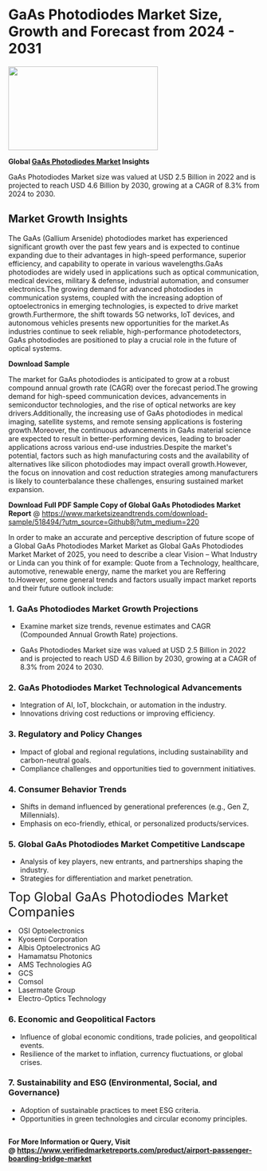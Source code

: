 <H1>GaAs Photodiodes Market Size, Growth and Forecast from 2024 - 2031</H1><img class="aligncenter size-medium wp-image-584254" src="https://thirdeyenews.in/wp-content/uploads/2024/09/Global-Market-Research-300x168.jpeg" alt="" width="300" height="168" /><p><strong>Global&nbsp;<a href="https://www.marketsizeandtrends.com/download-sample/518494/?utm_source=Github8j?utm_medium=220">GaAs Photodiodes Market</a> Insights</strong></p><p>GaAs Photodiodes Market size was valued at USD 2.5 Billion in 2022 and is projected to reach USD 4.6 Billion by 2030, growing at a CAGR of 8.3% from 2024 to 2030.</p><p><h2>Market Growth Insights</h2> <p>The GaAs (Gallium Arsenide) photodiodes market has experienced significant growth over the past few years and is expected to continue expanding due to their advantages in high-speed performance, superior efficiency, and capability to operate in various wavelengths.GaAs photodiodes are widely used in applications such as optical communication, medical devices, military & defense, industrial automation, and consumer electronics.The growing demand for advanced photodiodes in communication systems, coupled with the increasing adoption of optoelectronics in emerging technologies, is expected to drive market growth.Furthermore, the shift towards 5G networks, IoT devices, and autonomous vehicles presents new opportunities for the market.As industries continue to seek reliable, high-performance photodetectors, GaAs photodiodes are positioned to play a crucial role in the future of optical systems.</p> <p><strong>Download Sample</strong></p> <p>The market for GaAs photodiodes is anticipated to grow at a robust compound annual growth rate (CAGR) over the forecast period.The growing demand for high-speed communication devices, advancements in semiconductor technologies, and the rise of optical networks are key drivers.Additionally, the increasing use of GaAs photodiodes in medical imaging, satellite systems, and remote sensing applications is fostering growth.Moreover, the continuous advancements in GaAs material science are expected to result in better-performing devices, leading to broader applications across various end-use industries.Despite the market's potential, factors such as high manufacturing costs and the availability of alternatives like silicon photodiodes may impact overall growth.However, the focus on innovation and cost reduction strategies among manufacturers is likely to counterbalance these challenges, ensuring sustained market expansion.<p><span class=""><strong>Download Full PDF Sample Copy of Global GaAs Photodiodes Market Report</strong> @ <a href="https://www.marketsizeandtrends.com/download-sample/518494/?utm_source=Github8j?utm_medium=220" target="_blank">https://www.marketsizeandtrends.com/download-sample/518494/?utm_source=Github8j?utm_medium=220</a></span></p><p>In order to make an accurate and perceptive description of future scope of a Global&nbsp;GaAs Photodiodes Market Market as Global&nbsp;GaAs Photodiodes Market Market of 2025, you need to describe a clear Vision &ndash; What Industry or Linda can you think of for example: Quote from a Technology, healthcare, automotive, renewable energy, name the market you are Reffering to.However, some general trends and factors usually impact market reports and their future outlook include:</p><h3>1.&nbsp;<strong>GaAs Photodiodes Market Growth Projections</strong></h3><ul><li>Examine market size trends, revenue estimates and CAGR (Compounded Annual Growth Rate) projections.</li><li><p>GaAs Photodiodes Market size was valued at USD 2.5 Billion in 2022 and is projected to reach USD 4.6 Billion by 2030, growing at a CAGR of 8.3% from 2024 to 2030.</p></li></ul><h3>2.&nbsp;<strong>GaAs Photodiodes Market Technological Advancements</strong></h3><ul><li>Integration of AI, IoT, blockchain, or automation in the industry.</li><li>Innovations driving cost reductions or improving efficiency.</li></ul><h3>3.&nbsp;<strong>Regulatory and Policy Changes</strong></h3><ul><li>Impact of global and regional regulations, including sustainability and carbon-neutral goals.</li><li>Compliance challenges and opportunities tied to government initiatives.</li></ul><h3>4.&nbsp;<strong>Consumer Behavior Trends</strong></h3><ul><li>Shifts in demand influenced by generational preferences (e.g., Gen Z, Millennials).</li><li>Emphasis on eco-friendly, ethical, or personalized products/services.</li></ul><h3>5.&nbsp;<strong>Global GaAs Photodiodes Market Competitive Landscape</strong></h3><ul><li>Analysis of key players, new entrants, and partnerships shaping the industry.</li><li>Strategies for differentiation and market penetration.</li></ul><p data-pm-slice="1 1 []"><span style="color: inherit; font-family: inherit; font-size: 25px;">Top Global GaAs Photodiodes Market Companies</span></p><div class="" data-test-id=""><p><li>OSI Optoelectronics</li><li> Kyosemi Corporation</li><li> Albis Optoelectronics AG</li><li> Hamamatsu Photonics</li><li> AMS Technologies AG</li><li> GCS</li><li> Comsol</li><li> Lasermate Group</li><li> Electro-Optics Technology</li></p></div><h3>6.&nbsp;<strong>Economic and Geopolitical Factors</strong></h3><ul><li>Influence of global economic conditions, trade policies, and geopolitical events.</li><li>Resilience of the market to inflation, currency fluctuations, or global crises.</li></ul><h3>7.&nbsp;<strong>Sustainability and ESG (Environmental, Social, and Governance)</strong></h3><ul><li>Adoption of sustainable practices to meet ESG criteria.</li><li>Opportunities in green technologies and circular economy principles.</li></ul><h2><strong style="font-size: 14px;">For More Information or Query, Visit @&nbsp;</strong><a style="background-color: #ffffff; font-size: 14px;" href="https://www.marketsizeandtrends.com/report/gaas-photodiodes-market/" target="_blank">https://www.verifiedmarketreports.com/product/airport-passenger-boarding-bridge-market</a></h2>